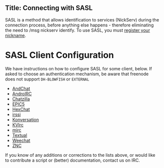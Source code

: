 Title: Connecting with SASL
---
SASL is a method that allows identification to services (NickServ) during the connection process, before anything else happens - therefore eliminating the need to
/msg nickserv identify. To use SASL, you must [register your nickname](kb/using/registration).

SASL Client Configuration
==============

We have instructions on how to configure SASL for some client, below. If asked to choose an authentication mechanism, be aware that freenode does not support `DH-BLOWFISH` or `EXTERNAL`

* [AndChat](http://www.andchat.net/page/misc_doc)
* [AndroIRC](http://wiki.androirc.com/nickserv_sasl)
* [Chatzilla](kb/sasl/chatzilla)
* [EPIC5](kb/sasl/epic5)
* [HexChat](kb/sasl/hexchat)
* [irssi](kb/sasl/irssi)
* [Konversation](http://userbase.kde.org/Konversation/Configuring_SASL_authentication)
* [KVIrc](kb/sasl/kvirc)
* [mirc](kb/sasl/mirc)
* [Textual](kb/sasl/textual)
* [Weechat](https://www.weechat.org/files/doc/stable/weechat_user.en.html#irc_sasl_authentication)
* [ZNC](kb/sasl/znc)

If you know of any additions or corrections to the lists above, or would like to contribute a script or (better) documentation, contact us on IRC.
